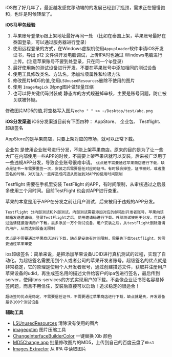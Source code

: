 iOS做了好几年了，最近越发感觉移动端的的发展已经到了瓶颈，需求正在慢慢饱和，也许是时候转型了。

**iOS马甲包经验**
1. 苹果账号登录ip跟上架地址最好再同一处 （比如在泰国上架，苹果账号最好在泰国登录，可以通过服务器进行登录）
2. 使用远程登录的方式，在Windows虚拟机使用`Appuploader`软件申请iOS开发证书，导出 p12 文件供开发电脑调试，上传IPA时也通过 Windows电脑进行上传。(注意苹果账号不要到处登录，只在同一个ip登录)
3. 最好使用新的测试设备进行开发，不要在苹果账号中添加相同的测试设备
4. 使用工具修改类名、方法名，添加垃圾属性和垃圾方法
5. 修改图片MD5的值,使用`LSUnusedResources`删除不使用的图片
6. 使用 `ImageMagick` 对png图片做轻量压缩
7. 也可以将关键代码封装成 静态库的方式规避掉审核，主要是账号问题，防止被关联被怀疑。

修改图片MD5的值,将空格写入图片`echo " " >> ~/Desktop/test/abc.png`

**iOS分发渠道**
iOS分发渠道目前有下面四种： AppStore、 企业包、 Testflight、 超级签名

AppStore的是苹果商店，只要上架对应的市场，就可以正常下载。

企业包 是使用企业账号进行分发，不能上架苹果商店。原来的目的是为了让一些大厂在内部使用一些APP的时候，不需要上架苹果店就可以安装。后来被广泛用于一些违规APP分发，导致企业账号很难申请。 `优点是不需要通过苹果商店进行下载，缺点是证书一年需要重签一次，安装之后需要信任对应的证书。有时候会掉签，证书被封，或者重签名的时候，对方注入一些库造成闪退从而达到对APP的使用时间限制`

Testflight 需要在手机里安装 TestFlight 的APP，有时间限制，从审核通过之后最多使用三个月时间。目前TestFlight 也会对APP进行查重。

苹果的本意是用于APP在分发之前让用户测试，后来被用于违规的APP分发。

`Testflight 分内部测试和外部测试，内部测试需要添加对应的邮箱到开发者账号，苹果向该邮箱发送邀请码，登录TestFlight之后，使用邀请码进行下载。外部测试被用于分发，可以通过邀请链接邀请用户下载，最多添加一万个测试设备，用户安装之后，从testFlight删除邀请的用户，从而达到设备无限制`

`优点是不需要通过苹果商店进行下载，缺点是安装有时间限制，需要先下载testflight，包需要通过苹果审查`

ios超级签名：简单来说，是把添加苹果设备UDID进行真机测试的过程，实现了自动化。为超级签名需要用到个人或者公司的苹果开发者账号。超级签名的优点就是非常稳定，它的原理是使用个人开发者账号，通过创建描述文件，获取并注册用户苹果设备的udid，再生成签名用的描述文件给客户的ipa包进行签名，最后传到server，使用itms-services的方式实现用户的下载。不会像企业证书签名容易掉签问题，而且不用信任，安装后直接可以启动！追求稳定的很适合！

`超级签的优点是稳定、不需要信任证书，不需要通过苹果商店进行下载，缺点就是贵，开发设备最多100个测试设备`

**辅助工具**
* [LSUnusedResources](https://github.com/tinymind/LSUnusedResources) 清除没有使用的图片
* [imageoptim](https://imageoptim.com/mac) 图片压缩工具
* [ChangeInterfaceBuilderColor](https://github.com/fabcz/ChangeInterfaceBuilderColor) 一键替换 Xib 颜色
* [MD5Change app](https://pan.baidu.com/s/1OALSZfFssUPXOSsXhJXgYw)  批量修改图片的MD5，上传到自己的百度云盘了`6hs1`
* [Images Extractor](https://github.com/devcxm/iOS-Images-Extractor/releases) 从 IPA 中读取图片